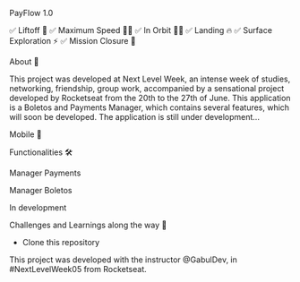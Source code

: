 PayFlow 1.0

✅ Liftoff 💪
✅ Maximum Speed 🏃‍♂️
✅ In Orbit 👨‍🚀
✅ Landing 🔥
✅ Surface Exploration ⚡
✅ Mission Closure 💜

About 📖

This project was developed at Next Level Week, an intense week of studies, networking, friendship, group work, accompanied by a sensational project developed by Rocketseat from the 20th to the 27th of June.
This application is a Boletos and Payments Manager, which contains several features, which will soon be developed.
The application is still under development...

Mobile 📱

Functionalities 🛠️

Manager Payments

Manager Boletos

In development

Challenges and Learnings along the way 🤯

- Clone this repository

This project was developed with the instructor @GabulDev, in #NextLevelWeek05 from Rocketseat.
